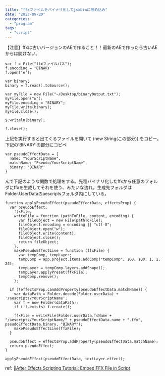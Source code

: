 ```yaml
---
title: "ffxファイルをバイナリ化してjsxbinに埋め込み"
date: "2023-09-20"
categories: 
  - "program"
tags: 
  - "script"
---
```


【注意】ffxは古いバージョンのAEで作ること！！最新のAEで作ったら古いAEからは開けない。

<!--more-->

```
var f = File("ffxファイルパス");
f.encoding = 'BINARY'
f.open('e');

var binary;
binary = f.read().toSource();

var myFile = new File("~/Desktop/binaryOutput.txt");
myFile.open("w");
myFile.encoding = "BINARY";
myFile.write(binary);
myFile.close();

$.writeln(binary);

f.close();
```

上記を実行すると出てくるファイルを開いて (new String(この部分)) をコピー。下記の’BINARY’の部分にコピペ

```
var pseudoEffectData = {
  name: "YourScriptName",
  matchName: "Pseudo/YourScriptName",
  binary: 'BINARY'
}
```

んで下記のような関数で処理をする。先程バイナリ化したffxから任意のフォルダにffxを生成してそれを使う、みたいな流れ。生成先フォルダはFolder.UserDataのaescriptsフォルダ内にしている。

```
function applyPseudoEffect(pseudoEffectData, effectsProp) {
  var pseudoEffect,
    ffxFile,
    writeFile = function (pathToFile, content, encoding) {
      var fileObject = new File(pathToFile);
      fileObject.encoding = encoding || "utf-8";
      fileObject.open("w");
      fileObject.write(content);
      fileObject.close();
      return fileObject;
    },
    makePseudoEffectLive = function (ffxFile) {
      var tempComp, tempLayer;
      tempComp = app.project.items.addComp("tempComp", 100, 100, 1, 1, 24);
      tempLayer = tempComp.layers.addShape();
      tempLayer.applyPreset(ffxFile);
      tempComp.remove();
    };

  if (!effectsProp.canAddProperty(pseudoEffectData.matchName)) {
    var dataPath = Folder.decode(Folder.userData) + '/aescripts/YourScriptName';
    var f = new Folder(dataPath);
    if (!f.exists) f.create();

    ffxFile = writeFile(Folder.userData.fsName + "/aescripts/YourScriptName/" + pseudoEffectData.name + ".ffx", pseudoEffectData.binary, "BINARY");
    makePseudoEffectLive(ffxFile);
  }

  pseudoEffect = effectsProp.addProperty(pseudoEffectData.matchName);
  return pseudoEffect;
}

applyPseudoEffect(pseudoEffectData, textLayer.effect);
```

ref: 📝[After Effects Scripting Tutorial: Embed FFX File in Script](https://youtu.be/FOazhcjKFYU)
